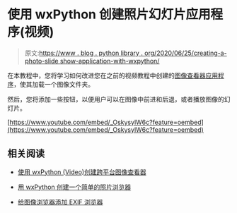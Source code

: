 # 使用 wxPython 创建照片幻灯片应用程序(视频)

> 原文:[https://www . blog . python library . org/2020/06/25/creating-a-photo-slide show-application-with-wxpython/](https://www.blog.pythonlibrary.org/2020/06/25/creating-a-photo-slideshow-application-with-wxpython/)

在本教程中，您将学习如何改进您在之前的视频教程中创建的[图像查看器应用程序](https://www.blog.pythonlibrary.org/2020/05/20/creating-a-cross-platform-image-viewer-with-wxpython-video/)，使其加载一个图像文件夹。

然后，您将添加一些按钮，以便用户可以在图像中前进和后退，或者播放图像的幻灯片。

[https://www.youtube.com/embed/_OskysylW6c?feature=oembed](https://www.youtube.com/embed/_OskysylW6c?feature=oembed)

## 相关阅读

*   [使用 wxPython (Video)创建跨平台图像查看器](https://www.blog.pythonlibrary.org/2020/05/20/creating-a-cross-platform-image-viewer-with-wxpython-video/)

*   [用 wxPython 创建一个简单的照片浏览器](https://www.blog.pythonlibrary.org/2010/03/26/creating-a-simple-photo-viewer-with-wxpython/)

*   [给图像浏览器添加 EXIF 浏览器](https://www.blog.pythonlibrary.org/2010/04/10/adding-an-exif-viewer-to-the-image-viewer/)